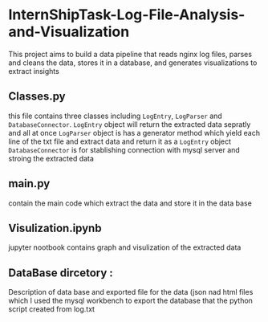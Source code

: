 # InternShipTask-Log-File-Analysis-and-Visualization
This project aims to build a data pipeline that reads nginx log files, parses and cleans the data, stores it in a database, and generates visualizations to extract insights

## Classes.py 
  this file contains three classes including `LogEntry`, `LogParser` and `DatabaseConnector`.
  `LogEntry` object will return the extracted data sepratly and all at once 
  `LogParser` object is has a generator method which yield each line of the txt file
    and extract data and return it as a `LogEntry` object
  `DatabaseConnector` is for stablishing connection with mysql server and stroing the 
    extracted data

## main.py 
  contain the main code which extract the data and store it in the data base

## Visulization.ipynb
  jupyter nootbook contains graph and visulization of the extracted data 

## DataBase dircetory :
  Description of data base and exported file for the data
    (json nad html files which I used the mysql workbench to export the database that the python script created from log.txt
